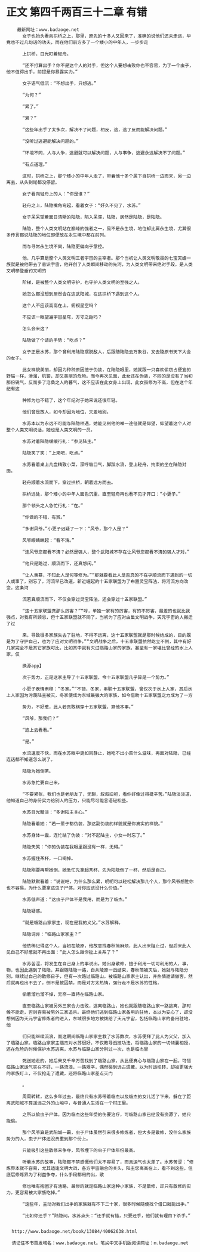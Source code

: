 # 正文 第四千两百三十二章 有错
        最新网址：www.badaoge.net
          女子也抬头看向拱桥之上，那里，原先的十多人又回来了，准确的说他们还未走远，毕竟也不过几句话的功夫，而在他们前方多了一个矮小的中年人，一步步走
      
          上拱桥，目光盯着轻舟。
      
          “还不打算出手？你不是这个人的对手，但这个人要想击败你也不容易，为了一个虫子，他不值得出手，前提是你暴露实力。”
      
          女子语气低沉：“不想出手，只想逃。”
      
          “为何？”
      
          “累了。”
      
          “累？”
      
          “这些年出手了太多次，解决不了问题，相反，逃，逃了反而能解决问题。”
      
          “没听过逃避能解决问题的。”
      
          “环境不同，人与人争，逃避就可以解决问题，人与事争，逃避永远解决不了问题。”
      
          “有点道理。”
      
          这时，拱桥之上，那个矮小的中年人走了，带着他十多个属下自拱桥一边而来，另一边离去，从头到尾都没停留。
      
          女子看向轻舟上的人：“你是谁？”
      
          轻舟之上，陆隐嘴角弯起，看着女子：“好久不见了，水苏。”
      
          女子呆呆望着面目清晰的陆隐，陷入呆滞，陆隐，居然是陆隐，是陆隐。
      
          陆隐，整个人类文明站在巅峰的强者之一，虽不是永生境，地位却比肩永生境，尤其很多传言都说陆隐的地位即便放在永生境中都在前列。
      
          而与寻常永生境不同，陆隐更偏向于掌控。
      
          他，几乎算是整个人类文明三者宇宙的主宰者。那个当初让人类文明敬畏的七宝天蟾一族就是被他带去了意识宇宙，他开创了人类瞬间移动的先河，为人类文明带来绝对手段，是人类文明攀登垂钓文明的
      
          阶梯，是被整个人类文明守护，也守护人类文明的至强之人。
      
          她怎么都没想到居然会在这武阳城，在这拱桥下遇到这个人。
      
          这个人不应该高高在上，俯视星空吗？
      
          不应该一眼望遍宇宙星穹，方寸之距吗？
      
          怎么会来这？
      
          陆隐做了个请的手势：“吃点？”
      
          女子正是水苏，那个曾利用陆隐摆脱敌人，后跟随陆隐去万象谷，又去陵原书天下大会的女子。
      
          此女样貌美丽，却因为种种原因擅于伪装，在陆隐眼里，她就跟一只喜欢偷窃占便宜的野猫一样，滑溜，机警，却又美丽的危险。而今再次见面，此女还在伪装，不同的是没有了当初那份锐气，反而多了沧桑之人的暮气，这不应该在此女身上出现，此女虽修为不高，但在这个年纪有这
      
          种修为也不错了，这个年纪对于她来说还很年轻。
      
          他们曾是故人，如今却因为地位，天差地别。
      
          水苏本以为永远不可能与陆隐相遇，她能见到他的唯一途径就是仰望，仰望着这个人对整个人类文明说话，她也是人类文明的一员。
      
          水苏对着陆隐缓缓行礼：“参见陆主。”
      
          陆隐笑了笑：“上来吧，吃点。”
      
          水苏看着桌上几盘精致小菜，深呼吸口气，脚踩水流，登上轻舟，拘束的坐在陆隐对面。
      
          轻舟顺着水流而下，穿过拱桥，朝着远方而去。
      
          拱桥远处，那个矮小的中年人面色沉重，直至轻舟再也看不见才开口：“小更子。”
      
          那个领头之人急忙行礼：“在。”
      
          “你做的不错，有赏。”
      
          “多谢风爷。”小更子迟疑了一下：“风爷，那个人是？”
      
          风爷眼睛眯起：“看不清。”
      
          “连风爷您都看不清？必然是强人，整个武阳城不存在让风爷您都看不清的强人才对。”
      
          “他只是路过，顺流而下，还真悠闲。”
      
          “让人羡慕，不知此人是何等修为。”“那就要看此人是否真的不在乎顺流而下遇到的一切人或事了，别忘了，河流早已改道，新近崛起的十五家联盟为了布置灵宝阵法，将河流方向改变，这条河
      
          流若真顺流而下，不仅会穿过灵宝阵法，还会穿过十五家联盟。”
      
          “这十五家联盟真那么厉害？”“哼，单独一家有的厉害，有的不厉害，最差的也就比我强点，对我有所顾忌，但十五家联盟就不同了，当初为了应对虫巢文明战争，天元宇宙的人搬迁了过
      
          来，导致很多家族失去了驻地，不得不远离，这十五家联盟就是那时候结成的，目的既是为了守护自己，也为了应对文明战争。”“文明战争之后，十五家联盟依然屹立不倒，其中有好几家完全不是其它家族可比，比如其中就有灭过临路山家的家族，甚至有一家堪比曾经的水上人家，仅
      
          换源app】
      
          次于势力，正是这家主导了十五家联盟，令十五家联盟几乎算是一个势力。”
      
          小更子表情肃穆：“冬家。”“不错，冬家，串联十五家联盟，曾仅次于水上人家，其后水上人家因为污蔑陆主被灭，冬家便成为东域最强大的家族，如今借助十五家联盟之力成为了一方
      
          势力，不好惹，此人若真敢横穿十五家联盟，算他本事。”
      
          “风爷，那我们？”
      
          “追上去看看。”
      
          “是。”
      
          水流速度不快，而在水苏眼中更如同静止，她吃不出小菜什么滋味，再面对陆隐，已经连话都不知道怎么说了。
      
          陆隐为她倒茶。
      
          水苏急忙要自己来。
      
          “不要紧张，我们也是老朋友了，无聊，叙叙旧吧，看你好像过得挺辛苦。”陆隐淡淡道，他知道自己的身份实力给别人的压力，只能尽可能言语轻松些。
      
          水苏目光黯淡：“多谢陆主关心。”
      
          陆隐看着她：“若一辈子都伪装，那这副伪装的样貌就是你真实的样貌。”
      
          水苏身体一震，连忙祛了伪装：“对不起陆主，小女一时忘了。”
      
          陆隐失笑：“你的伪装在我眼里跟没有一样，无碍。”
      
          水苏握住茶杯，一口喝掉。
      
          陆隐刚要再帮她倒，她急忙先拿起茶杯，先为陆隐倒了一杯，然后是自己。
      
          陆隐默默看着：“说说吧，为什么那么累，明明可以轻松解决那几个人，那个风爷想胜你也不容易，为什么要拿这虫子尸体，对你应该没什么价值。”
      
          水苏低声道：“这虫子尸体不是我用，而是为了临杰。”
      
          陆隐疑惑。
      
          “就是临路山家家主，现在是我的义父。”水苏解释。
      
          陆隐诧异：“临路山家家主？”
      
          他依稀记得这个人，当初在陵原，他故意找春秋简麻烦，此人出来阻止过，但后来此人见自己不好惹就不再出面：“此人怎么跟你扯上关系了？”
      
          水苏苦涩，将发生在自己身上的事说出。她出身散修，擅于利用一切可利用的人，事，物，也因此遇到了陆隐，并跟随陆隐一路，自从陵原一战结束，春秋简被灭后，她就与陆隐分别，继续过自己的散修日子，但有一次路过临路山，被临路山家家主认出，并热情邀请做客，然后就再也出不去了，倒不是被囚禁，而是对方太热情，强行走不是水苏的性格，
      
          偷着溜也溜不掉，无奈一直待在临路山家。
      
          直至临路山家被另外三家合力击败，逃离临路山，她也就跟随临路山家一路逃离，那时候不能走，否则容易被另外三家追杀。最终他们逃到临路山家备用的驻地，本以为安心了，却没想到因为天元宇宙修炼者的进入，东域很多地方被拨给了天元宇宙，包括临路山家的备用驻地，他
      
          们只能继续流浪，而这期间临路山家家主救了水苏数次，水苏便拜了此人为义父，加入了临路山家。临路山家家主临杰对水苏很好，不仅教导战技功法，将临路山家的一切倾囊相授，还在危险的时候保护水苏逃离，水苏与临路山家分别过一次，也是临杰冒
      
          死送她走的，她后来又千辛万苦找到了临路山家，从此便真心与临路山家在一起。可惜临路山家运气实在不好，一路流浪，一路艰辛，偶然碰到远古遗藏，以为时运扭转，却被更强大的家族盯上，不仅抢走了遗藏，还将临路山家差点灭门
      
          。
      
          周周转转，这么多年过去，最终只有水苏带着临杰以及临杰的女儿活了下来，躲在了距离武阳城不算遥远之外的山坳中，与普通人生活在一个村庄里。
      
          之所以偷虫子尸体，因为临杰这些年受的伤要治疗，可临路山家已经没有资源了，她只能偷。
      
          那个风爷算是武阳城一霸，虫子尸体虽然引来很多修炼者，但大多是散修，没什么家族势力的人，虫子尸体还没贵重到那个份上。
      
          只能吸引这些散修来争夺，风爷埋下的虫子尸体年份最高。
      
          听着水苏的故事，陆隐都不禁感慨他们太不容易了，而且运气也太差了。水苏苦涩：“修炼界本就不容易，尤其适逢文明大战，各方宇宙融合的关头，陆主您高高在上，看不到这些，但底层修炼界为了利益争夺，什么手段都用的出，散
      
          修也唯有抱团才有活路，最惨的就是临路山家这种小家族，不是散修，却只有散修的实力，更容易被大家族吃掉。”
      
          “这些年，主动对我们出手的家族就有不下二十家，很多时候随便找个借口就能出手。”
      
          “比如你还手？”陆隐问。水苏点头：“还手就有错，只要还手，他们就有理由下杀手。”
      
      
      http://www.badaoge.net/book/13084/40062638.html
      
      请记住本书首发域名：www.badaoge.net。笔尖中文手机版阅读网址：m.badaoge.net